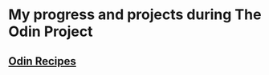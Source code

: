# My progress and projects during The Odin Project

## [Odin Recipes](the-odin-project/odin-recipes)
